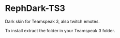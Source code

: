 # RephDark-TS3
Dark skin for Teamspeak 3, also twitch emotes.

To install extract the folder in your Teamspeak 3 folder.